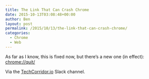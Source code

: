 ```yaml
---
title: The Link That Can Crash Chrome
date: 2015-10-13T03:08:48+00:00
author: Ben
layout: post
permalink: /2015/10/13/the-link-that-can-crash-chrome/
categories:
  - Chrome
  - Web
---
```

As far as I know, this is fixed now, but there&#8217;s a new one (in effect): <chrome://quit/>

Via the [TechCorridor.io](http://TechCorridor.io) Slack channel.